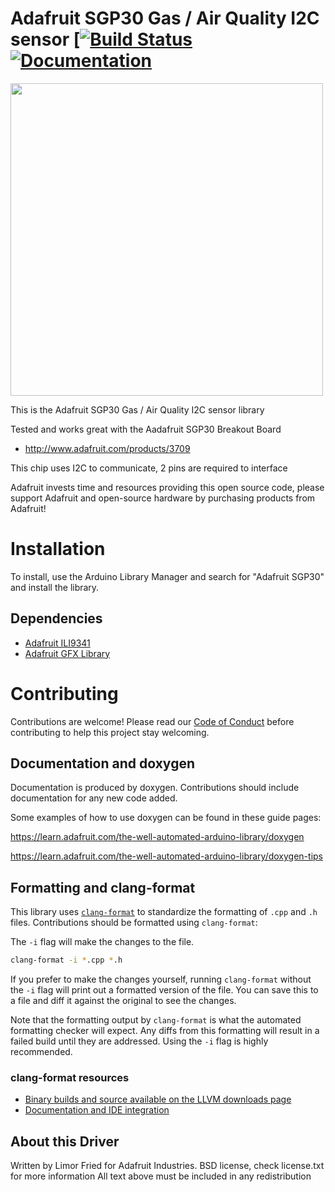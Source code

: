 # Adafruit SGP30 Gas / Air Quality I2C sensor [[![Build Status](https://github.com/adafruit/Adafruit_SGP30/workflows/Arduino%20Library%20CI/badge.svg)](https://github.com/adafruit/Adafruit_SGP30/actions)[![Documentation](https://github.com/adafruit/ci-arduino/blob/master/assets/doxygen_badge.svg)](http://adafruit.github.io/Adafruit_SGP30/html/index.html)

<a href="https://www.adafruit.com/product/3709"><img src="assets/board.jpg?raw=true" width="500px"></a>

This is the Adafruit SGP30 Gas / Air Quality  I2C sensor library

Tested and works great with the Aadafruit SGP30 Breakout Board 
  * http://www.adafruit.com/products/3709

This chip uses I2C to communicate, 2 pins are required to interface

Adafruit invests time and resources providing this open source code, please support Adafruit and open-source hardware by purchasing products from Adafruit!

# Installation
To install, use the Arduino Library Manager and search for "Adafruit SGP30" and install the library.

## Dependencies
 * [Adafruit ILI9341](https://github.com/adafruit/Adafruit_ILI9341)
 * [Adafruit GFX Library](https://github.com/adafruit/Adafruit-GFX-Library)

# Contributing

Contributions are welcome! Please read our [Code of Conduct](https://github.com/adafruit/Adafruit_SGP30/blob/master/CODE_OF_CONDUCT.md>)
before contributing to help this project stay welcoming.

## Documentation and doxygen
Documentation is produced by doxygen. Contributions should include documentation for any new code added.

Some examples of how to use doxygen can be found in these guide pages:

https://learn.adafruit.com/the-well-automated-arduino-library/doxygen

https://learn.adafruit.com/the-well-automated-arduino-library/doxygen-tips

## Formatting and clang-format
This library uses [`clang-format`](https://releases.llvm.org/download.html) to standardize the formatting of `.cpp` and `.h` files. 
Contributions should be formatted using `clang-format`:

The `-i` flag will make the changes to the file.
```bash
clang-format -i *.cpp *.h
```
If you prefer to make the changes yourself, running `clang-format` without the `-i` flag will print out a formatted version of the file. You can save this to a file and diff it against the original to see the changes.

Note that the formatting output by `clang-format` is what the automated formatting checker will expect. Any diffs from this formatting will result in a failed build until they are addressed. Using the `-i` flag is highly recommended.

### clang-format resources
  * [Binary builds and source available on the LLVM downloads page](https://releases.llvm.org/download.html)
  * [Documentation and IDE integration](https://clang.llvm.org/docs/ClangFormat.html)

## About this Driver
Written by Limor Fried for Adafruit Industries.
BSD license, check license.txt for more information
All text above must be included in any redistribution
